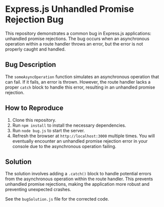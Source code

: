 # Express.js Unhandled Promise Rejection Bug

This repository demonstrates a common bug in Express.js applications: unhandled promise rejections.  The bug occurs when an asynchronous operation within a route handler throws an error, but the error is not properly caught and handled.

## Bug Description
The `someAsyncOperation` function simulates an asynchronous operation that can fail. If it fails, an error is thrown. However, the route handler lacks a proper `catch` block to handle this error, resulting in an unhandled promise rejection.

## How to Reproduce
1. Clone this repository.
2. Run `npm install` to install the necessary dependencies.
3. Run `node bug.js` to start the server.
4. Refresh the browser at `http://localhost:3000` multiple times. You will eventually encounter an unhandled promise rejection error in your console due to the asynchronous operation failing.

## Solution
The solution involves adding a `.catch()` block to handle potential errors from the asynchronous operation within the route handler. This prevents unhandled promise rejections, making the application more robust and preventing unexpected crashes.

See the `bugSolution.js` file for the corrected code.